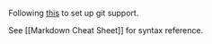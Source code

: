 Following [this](https://forum.obsidian.md/t/the-easiest-way-to-setup-obsidian-git-to-backup-notes/51429) to set up git support.

See [[Markdown Cheat Sheet]] for syntax reference.
